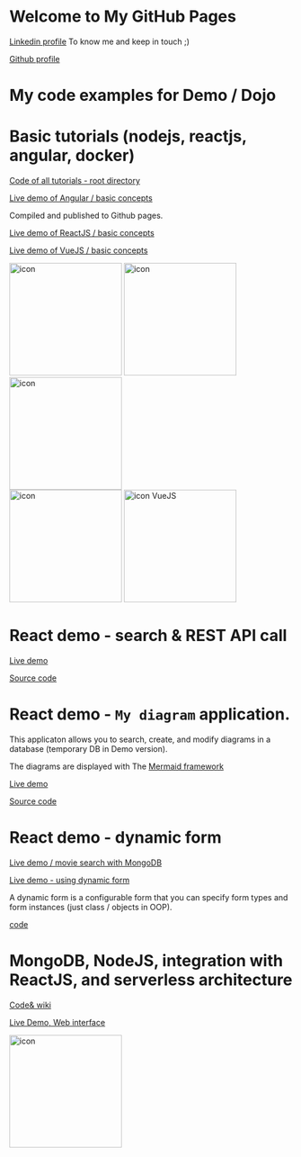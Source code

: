 
# Welcome to My GitHub Pages

[Linkedin profile](https://www.linkedin.com/in/prawee-sriplakich-47611613b/) 
To know me and keep in touch ;)

[Github profile](https://github.com/prawinn555)



# My code examples for Demo / Dojo


# Basic tutorials (nodejs, reactjs, angular, docker)

[Code of all tutorials - root directory](https://github.com/prawinn555/basictuto)

[Live demo of Angular / basic concepts](https://prawinn555.github.io/basictuto/angularfeatures/)

Compiled and published to Github pages.

[Live demo of ReactJS / basic concepts](https://prawinn555.github.io/basictuto/reactsample/)

[Live demo of VueJS / basic concepts](https://prawinn555.github.io/basictuto/vuejs/)

<img src="https://user-images.githubusercontent.com/50048285/174787948-e72a0e10-fe0a-4ecd-a67e-6f2ac5d2f7fa.png"
     alt="icon"
     width="200" />
<img src="https://user-images.githubusercontent.com/50048285/174788244-bee40590-06c1-43d2-b504-72f06f244d09.png"
     alt="icon"
     width="200" />
<img src="https://user-images.githubusercontent.com/50048285/174788275-5766a12d-a8c0-4a14-9e19-c6b872c8d7b3.png"
     alt="icon"
     width="200" />     
<img src="https://user-images.githubusercontent.com/50048285/174788373-42e16bbf-4348-46f6-ada2-43bca3855511.png"
     alt="icon"
     width="200" />
<img src="https://prawinn555.github.io/basictuto/vuejs/assets/logo.da9b9095.svg"
     alt="icon VueJS"
     width="200" />


# React demo - search & REST API call

[Live demo](https://prawinn555.github.io/reactdemo-search/)

[Source code](https://github.com/prawinn555/reactdemo-search)


# React demo - `My diagram` application.

This applicaton allows you to search, create, and modify diagrams in a database (temporary DB in Demo version).

The diagrams are displayed with The [Mermaid framework](https://mermaid-js.github.io/)

[Live demo](https://prawinn555.github.io/mydiagram/)

[Source code](https://github.com/prawinn555/mydiagram)




# React demo - dynamic form

[Live demo / movie search with MongoDB](https://prawinn555.github.io/reactdemo/?menu=Movies/Movies)

[Live demo - using dynamic form](https://prawinn555.github.io/reactdemo/)

A dynamic form is a configurable form that you can specify form types and form instances
(just class / objects in OOP).


[code](https://github.com/prawinn555/reactdemo/)

# MongoDB, NodeJS, integration with ReactJS, and serverless architecture 


[Code& wiki](https://github.com/prawinn555/MongoDBMoviesDemo)

[Live Demo, Web interface](https://prawinn555.github.io/reactdemo/?menu=Movies/Movies)


<img src="https://camo.githubusercontent.com/3b6184a71fe2bd7924bfdcf1ae4a7c1d06a4639f05593309453f3e636e756c99/68747470733a2f2f7765626173736574732e6d6f6e676f64622e636f6d2f5f636f6d5f6173736574732f636d732f4d6f6e676f44425f4c6f676f5f46756c6c436f6c6f72426c61636b5f5247422d347464337975787a6a732e706e67"
     alt="icon"
     width="200" />




